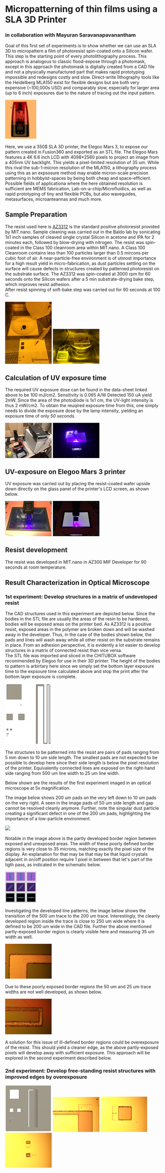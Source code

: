 # Micropatterning of thin films using a SLA 3D Printer 

### in collaboration with Mayuran Saravanapavanantham

Goal of this first set of experiments is to show whether we can use an SLA 3D to micropattern a film of photoresist spin-coated onto a Silicon wafer. This step is the starting point of every photolithography process. This approach is analogous to classic flood-expose through a photomask, except in this approach the photomask is digitally created from a CAD file and not a physically manufactured part that makes rapid prototyping impossible and redesigns costly and slow. Direct-write lithography tools like the Heidelberg MLA150 exist for flexible designs but are both very expensive (~100,000s USD) and comparably slow, especially for larger area (up to 6 inch) exposures due to the nature of tracing out the input pattern.  

<img src="/assets/images/Micropatterning_Elegoo_Mars_SLA_3D_printer/Elegoo_Mars3_printer.png" width="20%" />

Here, we use a 350$ SLA 3D printer, the Elegoo Mars 3, to expose our pattern created in Fusion360 and exported as an STL file. The Elegoo Mars features a 4K 6.6 inch LCD with 4098\*2560 pixels to project an image from a 405nm UV backlight. This yields a pixel-limited resolution of 35 um. While this rival the sub-1-micron resolution of the MLA150, a lithography process using this as an expsosure method may enable micron-scale precision patterning in hobbyist-spaces by being both cheap and space-efficient. Possible fields of applicationa where the here obtained resolution is sufficient are MEMS fabrication, Lab-on-a-chip/Microfluidics, as well as rapid prototyping of tiny and flexible PCBs, but also waveguides, metasurfaces, microanteannas and much more.

## Sample Preparation

The resist used here is [AZ3312](https://cores.research.asu.edu/sites/default/files/2019-10/az_3312_photoresist_data.pdf) is the standard positive photoresist provided by MIT.nano. Sample cleaning was carried out in the Baldo lab by sonicating 1x1 inch samples of cleaved single crystal Silicon in acetone and IPA for 2 minutes each, followed by blow-drying with nitrogen. The resist was spin-coated in the Class 100 cleanroom area within MIT.nano. A Class 100 Cleanroom contains less than 100 particles larger than 0.5 mircons per cubic foot of air. A near-particle-free environment is of utmost importance for a high result yield in micro-fabrication, as dust particles settling on the surface will cause defects in structures created by patterned photoresist on the substrate surface. The AZ3312 was spin-coated at 3000 rpm for 60 seconds onto the Silicon wafers after a 5 min substrate-drying bake step, which improves resist adhesion.  
After resist spinning of soft-bake step was carried out for 90 seconds at 100 C.

<img src="/assets/images/Micropatterning_Elegoo_Mars_SLA_3D_printer/220401_1st_pattern_test_AZ3312_on_Si/Photos/IMG_3788.JPEG" width="30%" />
<img src="/assets/images/Micropatterning_Elegoo_Mars_SLA_3D_printer/220401_1st_pattern_test_AZ3312_on_Si/Photos/IMG_3791.jpeg" width="30%" />

## Calculation of UV exposure time

The required UV exposure dose can be found in the data-sheet linked above to be 100 mJ/cm2. Sensitivity is 0.065 A/W Detected 150 uA yield 2mW. Since the area of the photodiode is 1x1 cm, the UV-light intensity is thus 2 mW/cm2. To obtain the reuqired exposure time from this, one simply needs to divide the exposure dose by the lamp intensity, yielding an exposure time of only *50 seconds*.  

<img src="/assets/images/Micropatterning_Elegoo_Mars_SLA_3D_printer/220401_1st_pattern_test_AZ3312_on_Si/Photos/IMG_3785.JPEG" width="30%" />
<img src="/assets/images/Micropatterning_Elegoo_Mars_SLA_3D_printer/220401_1st_pattern_test_AZ3312_on_Si/Photos/IMG_3787.JPEG" width="30%" />

## UV-exposure on Elegoo Mars 3 printer

UV exposure was carried out by placing the resist-coated wafer upside down directly on the glass panel of the printer's LCD screen, as shown below.

<img src="/assets/images/Micropatterning_Elegoo_Mars_SLA_3D_printer/220401_1st_pattern_test_AZ3312_on_Si/Photos/IMG_3794.JPEG" width="30%" />
<img src="/assets/images/Micropatterning_Elegoo_Mars_SLA_3D_printer/220401_1st_pattern_test_AZ3312_on_Si/Photos/IMG_3795.JPEG" width="30%" />

## Resist development

The resist was developed in MIT.nano in AZ300 MIF Developer for 90 seconds at room temperature.

## Result Characterization in Optical Microscope 

### 1st experiment: Develop structures in a matrix of undeveloped resist

The CAD structures used in this experiment are depicted below. Since the bodies in the STL file are usually the areas of the resin to be hardened, bodies will be exposed areas on the printer bed. As AZ3312 is a positive resist, exposed areas in the polymer are broken down and will be washed away in the developer. Thus, in the case of the bodies shown below, the pads and lines will wash away while all other resist on the substrate remains in place. From an adhesion perspective, it is evidently a lot easier to develop structures in a matrix of connected resist than vice versa.  
The STL file was imported and sliced in the CHITUBOX software recommended by Elegoo for use in their 3D printer. The height of the bodies to pattern is arbirtary here since we simply set the bottom layer exposure time to the expsoure time calculated above and stop the print after the bottom layer exposure is complete.

<img src="/assets/images/Micropatterning_Elegoo_Mars_SLA_3D_printer/220401_1st_pattern_test_AZ3312_on_Si/Developed_patterns_in_unexposed_resist/CAD_pads_lines.png" width="30%" />

The structures to be patterned into the resist are pairs of pads ranging from 5 mm down to 10 um side length. The smallest pads are not expected to be possible to develop here since their side length is below the pixel resolution of the printer. Equivalently connected lines are exposed on the right-hand side ranging from 500 um line width to 25 um line width.

Below shown are the results of the first experiment imaged in an optical microscope at 5x magnification.

The image below shows 200 um pads on the very left down to 10 um pads on the very right. A seen in the image pads of 50 um side length and gap cannot be resolved cleanly anymore. Further, note the singular dust particle creating a significant defect in one of the 200 um pads, highlighting the importance of a low-particle environment.

<img src="/assets/images/Micropatterning_Elegoo_Mars_SLA_3D_printer/220401_1st_pattern_test_AZ3312_on_Si/Developed_patterns_in_unexposed_resist/5x_small_pads_annotated.png" width="30%" />

Notable in the image above is the partly developed border region between exposed and unexposed areas. The width of these poorly defined border regions is very close to 35 microns, matching exactly the pixel size of the display. An explanation for that may be that may be that liquid crystals adjacent in on/off position require 1 pixel in between that let's part of the ligth pass, as indicated in the schematic below.

<img src="/assets/images/Micropatterning_Elegoo_Mars_SLA_3D_printer/border_liquid_crystal_alignment.png" width="20%" />

Investigating the developed line patterns, the image below shows the tranisition of the 500 um trace to the 200 um trace. Interestingly, the cleanly developed region inside the trace is close to 250 um wide where it is defined to be 200 um wide in the CAD file. Further the above mentioned partly-exposed border region is clearly visible here and measuring 35 um width as well. 

<img src="/assets/images/Micropatterning_Elegoo_Mars_SLA_3D_printer/220401_1st_pattern_test_AZ3312_on_Si/Developed_patterns_in_unexposed_resist/5x_250um_500um_annotated.png" width="30%" />

Due to these poorly exposed border regions the 50 um and 25 um trace widths are not well developed, as shown below.

<img src="/assets/images/Micropatterning_Elegoo_Mars_SLA_3D_printer/220401_1st_pattern_test_AZ3312_on_Si/Developed_patterns_in_unexposed_resist/Img4-5x_25um_50um_annotated.png" width="30%" />

A solution for this issue of ill-defined border regions could be overexposure of the resist. This should yield a cleaner edge, as the above partly-exposed pixels will develop away with sufficient exposure. This approach will be explored in the second experiment described below.

### 2nd experiment: Develop free-standing resist structures with improved edges by overexposure

<img src="/assets/images/Micropatterning_Elegoo_Mars_SLA_3D_printer/220401_1st_pattern_test_AZ3312_on_Si/Resist_around_patterns_developed/CAD_pads_lines_inverted.png" width="30%" />

<img src="/assets/images/Micropatterning_Elegoo_Mars_SLA_3D_printer/220401_1st_pattern_test_AZ3312_on_Si/Resist_around_patterns_developed/5x_500um_200um_line_annotated.png" width="30%" />

<img src="/assets/images/Micropatterning_Elegoo_Mars_SLA_3D_printer/220401_1st_pattern_test_AZ3312_on_Si/Resist_around_patterns_developed/5x_500um_pad_annotated.png" width="30%" />

<img src="/assets/images/Micropatterning_Elegoo_Mars_SLA_3D_printer/220401_1st_pattern_test_AZ3312_on_Si/Resist_around_patterns_developed/5x_200um_pad_annotated.png" width="30%" />
